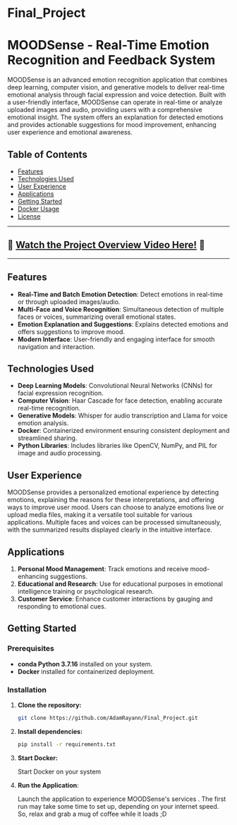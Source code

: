 # Final_Project

# MOODSense - Real-Time Emotion Recognition and Feedback System

MOODSense is an advanced emotion recognition application that combines deep learning, computer vision, and generative models to deliver real-time emotional analysis through facial expression and voice detection. Built with a user-friendly interface, MOODSense can operate in real-time or analyze uploaded images and audio, providing users with a comprehensive emotional insight. The system offers an explanation for detected emotions and provides actionable suggestions for mood improvement, enhancing user experience and emotional awareness.

## Table of Contents

- [Features](#features)
- [Technologies Used](#technologies-used)
- [User Experience](#user-experience)
- [Applications](#applications)
- [Getting Started](#getting-started)
- [Docker Usage](#docker-usage)
- [License](#license)

---

## :movie_camera: **[Watch the Project Overview Video Here!](https://youtu.be/oIidj_s_qN0)** :movie_camera:

---



## Features

- **Real-Time and Batch Emotion Detection**: Detect emotions in real-time or through uploaded images/audio.
- **Multi-Face and Voice Recognition**: Simultaneous detection of multiple faces or voices, summarizing overall emotional states.
- **Emotion Explanation and Suggestions**: Explains detected emotions and offers suggestions to improve mood.
- **Modern Interface**: User-friendly and engaging interface for smooth navigation and interaction.

## Technologies Used

- **Deep Learning Models**: Convolutional Neural Networks (CNNs) for facial expression recognition.
- **Computer Vision**: Haar Cascade for face detection, enabling accurate real-time recognition.
- **Generative Models**: Whisper for audio transcription and Llama for voice emotion analysis.
- **Docker**: Containerized environment ensuring consistent deployment and streamlined sharing.
- **Python Libraries**: Includes libraries like OpenCV, NumPy, and PIL for image and audio processing.

## User Experience

MOODSense provides a personalized emotional experience by detecting emotions, explaining the reasons for these interpretations, and offering ways to improve user mood. Users can choose to analyze emotions live or upload media files, making it a versatile tool suitable for various applications. Multiple faces and voices can be processed simultaneously, with the summarized results displayed clearly in the intuitive interface.

## Applications

1. **Personal Mood Management**: Track emotions and receive mood-enhancing suggestions.
2. **Educational and Research**: Use for educational purposes in emotional intelligence training or psychological research.
3. **Customer Service**: Enhance customer interactions by gauging and responding to emotional cues.

## Getting Started

### Prerequisites

- **conda Python 3.7.16** installed on your system.
- **Docker** installed for containerized deployment.

### Installation

1. **Clone the repository:**
   ```bash
   git clone https://github.com/AdamRayann/Final_Project.git


2. **Install dependencies:**
    ```bash
    pip install -r requirements.txt

3. **Start Docker:**

    Start Docker on your system 

4. **Run the Application**:

    Launch the application to experience MOODSense's services . The first run may take some time to set up, depending on your internet speed. So, relax and grab a mug of coffee while it loads ;D



